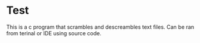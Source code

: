 # Test
This is a c program that scrambles and descreambles text files. Can be ran from terinal or IDE using source code. 
